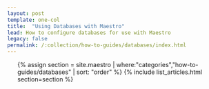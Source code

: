 ```yaml
---
layout: post
template: one-col
title:  "Using Databases with Maestro"
lead: How to configure databases for use with Maestro
legacy: false
permalink: /:collection/how-to-guides/databases/index.html
---
```


<div class="Toc Toc--howto">
    <ul>
    {% assign section = site.maestro | where:"categories","how-to-guides/databases" | sort: "order" %}
    {% include list_articles.html section=section %}
    </ul>
</div><!--/.Toc-->
